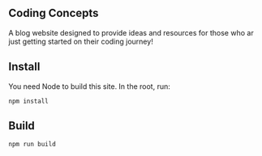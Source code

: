 ## Coding Concepts

A blog website designed to provide ideas and resources for those who ar just getting started on their coding journey!

## Install

You need Node to build this site. In the root, run:

```
npm install
```

## Build

```
npm run build
```
